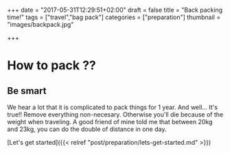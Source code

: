 +++
date = "2017-05-31T12:29:51+02:00"
draft = false
title = "Back packing time!"
tags = ["travel","bag pack"]
categories = ["preparation"]
thumbnail = "images/backpack.jpg"

+++

# How to pack ??
## Be smart

We hear a lot that it is complicated to pack things for 1 year. And well... It's true!! Remove everything non-necesary. Otherwise you'll die because of the weight when traveling. A good friend of mine told me that between 20kg and 23kg, you can do the double of distance in one day.

[Let's get started]({{< relref "post/preparation/lets-get-started.md" >}})

